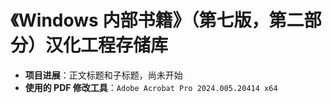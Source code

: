 # 《Windows 内部书籍》（第七版，第二部分）汉化工程存储库

- **项目进展**：正文标题和子标题，尚未开始
- **使用的 PDF 修改工具**：`Adobe Acrobat Pro 2024.005.20414 x64`
